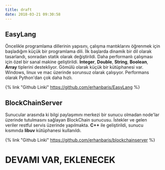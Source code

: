 ```yaml
---
title: draft
date: 2018-03-21 09:30:58
---
```


## EasyLang
Öncelikle programlama dillerinin yapısını, çalışma mantıklarını öğrenmek için başladığım küçük bir programlama dili. İlk başlarda dinamik bir dil olarak tasarlandı, sonradan statik olarak değiştirildi. Daha performanlı çalışması için özel bir sanal makine geliştirildi. **Integer**,  **Double**, **String**, **Boolean**, **Array** tiplerini destekliyor. Gömülü olarak küçük bir kütüphanesi var. Windows, linux ve mac üzerinde sorunsuz olarak çalışıyor. Performans olarak Python'dan çok daha hızlı.

{% link "Github Linki" https://github.com/erhanbaris/EasyLang %}

## BlockChainServer
Sunucular arasında ki bilgi paylaşımını merkezi bir sunucu olmadan node'lar üzerinde tutulmasını sağlayan BlockChain sunucusu. İstekler ve gelen veriler restful servis üzerinde yapılmakta. **C++** ile geliştirildi, sunucu kısmında **libuv** kütüphanesi kullanıldı.

{% link "Github Linki" https://github.com/erhanbaris/blockchainserver %}

# DEVAMI VAR, EKLENECEK